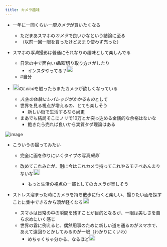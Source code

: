 ```yaml
---
title: カメラ趣味
---
```


* 一年に一回くらい*一眼カメラ*が買いたくなる
  
  * ただまあスマホの*カメラ*で良いかなという結論に至る
  * （以前一回一眼を買ったけどあまり使わず売った）
* スマホの*写真*撮影は普通にそれなりの趣味として楽しんでる
  
  * 日常の中で面白い*構図*/切り取り方さがしたり
    * インスタやってる？<img src='https://scrapbox.io/api/pages/blu3mo-public/tkgshn/icon' alt='tkgshn.icon' height="19.5"/>
  * \#自分
* <img src='https://scrapbox.io/api/pages/blu3mo-public/tkgshn/icon' alt='tkgshn.icon' height="19.5"/>の*Leica*を触ったらまたカメラが欲しくなっている
  
  * *人生の体験にレバレッジがかかるもの*として
  * 世界を見る視点が増えるの、とても楽しそう
    * 新しい街で生活するなら尚更
  * まあでも結局そこにノリで10万とか突っ込める金銭的な余裕はないな
    * 飽きたら売れば良いから実質タダ理論はある

![image](https://gyazo.com/d55cf50f58e171a37dbf1d8ea17fd896/thumb/1000)

* こういうの撮ってみたい
  
  * 完全に画を作りにいくタイプの写真*撮影*
  * 改めてこれみたが、別に今はこれカメラ持ってこれやるモチベあんまりないな<img src='https://scrapbox.io/api/pages/blu3mo-public/blu3mo/icon' alt='blu3mo.icon' height="19.5"/>

    * もっと生活の視点の一部としてのカメラが楽しそう
* ストレス溜まった時にカメラを持ち散歩に行くと楽しい、撮りたい画を探すことに集中できるから頭が軽くなる<img src='https://scrapbox.io/api/pages/blu3mo-public/feda/icon' alt='feda.icon' height="19.5"/>
  
  * スマホは日常の中の瞬間を残すことが目的となるが、一眼は美しさを自ら求めにいく感じ
  * 世界の霧に例えると、偶然用事のために新しい道を通るのがスマホで、あえて遠回りとかしてみるのが一眼（わかりにくいわ）
    * めちゃくちゃ分かる、なるほど<img src='https://scrapbox.io/api/pages/blu3mo-public/blu3mo/icon' alt='blu3mo.icon' height="19.5"/>
